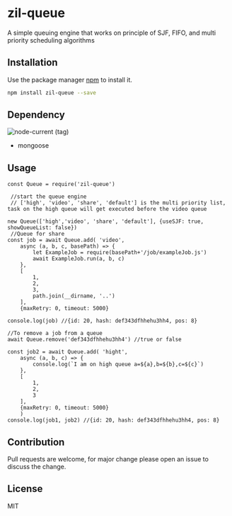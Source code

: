 # zil-queue
A simple queuing engine that works on principle of SJF, FIFO, and multi priority scheduling algorithms

## Installation
Use the package manager [npm](https://www.npmjs.com) to install it.

```bash
npm install zil-queue --save
```

## Dependency
![node-current (tag)](https://img.shields.io/node/v/mongoose/latest)
- mongoose

## Usage

```node
const Queue = require('zil-queue')

 //start the queue engine
 // ['high', 'video', 'share', 'default'] is the multi priority list, task on the high queue will get executed before the video queue

new Queue(['high','video', 'share', 'default'], {useSJF: true, showQueueList: false})
 //Queue for share
const job = await Queue.add( 'video',
    async (a, b, c, basePath) => {
        let ExampleJob = require(basePath+'/job/exampleJob.js')
        await ExampleJob.run(a, b, c)
    },
    [
        1, 
        2, 
        3, 
        path.join(__dirname, '..')
    ],
    {maxRetry: 0, timeout: 5000}

console.log(job) //{id: 20, hash: def343dfhhehu3hh4, pos: 8}

//To remove a job from a queue
await Queue.remove('def343dfhhehu3hh4') //true or false

const job2 = await Queue.add( 'hight',
    async (a, b, c) => {
        console.log(`I am on high queue a=${a},b=${b},c=${c}`)
    },
    [
        1, 
        2, 
        3
    ],
    {maxRetry: 0, timeout: 5000}
    )
console.log(job1, job2) //{id: 20, hash: def343dfhhehu3hh4, pos: 8}
```
   
## Contribution
Pull requests are welcome, for major change please open an issue to discuss the change.

## License
MIT